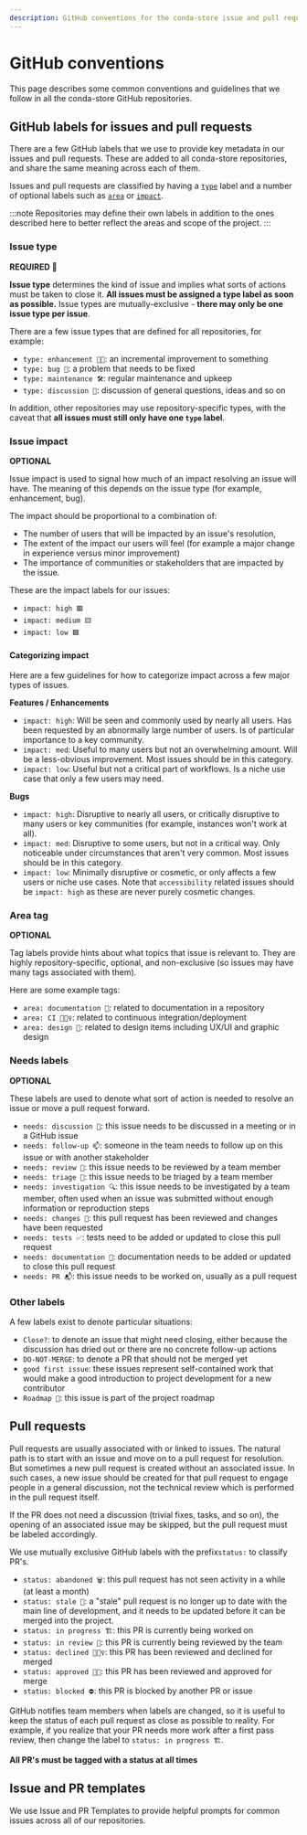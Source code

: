 ```yaml
---
description: GitHub conventions for the conda-store issue and pull request trackers
---
```


# GitHub conventions

This page describes some common conventions and guidelines that we follow in all the conda-store GitHub repositories.

## GitHub labels for issues and pull requests

There are a few GitHub labels that we use to provide key metadata in our issues and pull requests.
These are added to all conda-store repositories, and share the same meaning across each of them.

Issues and pull requests are classified by having a [`type`](#issue-type) label and a number of optional labels such as [`area`](#area-tag) or [`impact`](#issue-impact).

:::note
Repositories may define their own labels in addition to the ones described here
to better reflect the areas and scope of the project.
:::

### Issue type

**REQUIRED :pushpin:**

**Issue type** determines the kind of issue and implies what sorts of actions must be taken to close it.
**All issues must be assigned a type label as soon as possible.**
Issue types are mutually-exclusive - **there may only be one issue type per issue**.

There are a few issue types that are defined for all repositories, for example:

- `type: enhancement 💅🏼`: an incremental improvement to something
- `type: bug 🐛`: a problem that needs to be fixed
- `type: maintenance 🛠`: regular maintenance and upkeep
- `type: discussion 💬`: discussion of general questions, ideas and so on

In addition, other repositories may use repository-specific types, with the caveat that **all issues must still only have one `type` label**.

### Issue impact

**OPTIONAL**

Issue impact is used to signal how much of an impact resolving an issue will have.
The meaning of this depends on the issue type (for example, enhancement, bug).

The impact should be proportional to a combination of:

- The number of users that will be impacted by an issue's resolution,
- The extent of the impact our users will feel (for example a major change in experience versus minor improvement)
- The importance of communities or stakeholders that are impacted by the issue.

These are the impact labels for our issues:

- `impact: high 🟥`
- `impact: medium 🟨`
- `impact: low 🟩`

#### Categorizing impact

Here are a few guidelines for how to categorize impact across a few major types of issues.

**Features / Enhancements**

- `impact: high`: Will be seen and commonly used by nearly all users. Has been requested by an abnormally large number of users.
  Is of particular importance to a key community.
- `impact: med`: Useful to many users but not an overwhelming amount. Will be a less-obvious improvement.
  Most issues should be in this category.
- `impact: low`: Useful but not a critical part of workflows. Is a niche use case that only a few users may need.

**Bugs**

- `impact: high`: Disruptive to nearly all users, or critically disruptive to many users or key communities
  (for example, instances won't work at all).
- `impact: med`: Disruptive to some users, but not in a critical way. Only noticeable under circumstances that aren't very common.
  Most issues should be in this category.
- `impact: low`: Minimally disruptive or cosmetic, or only affects a few users or niche use cases.
  Note that `accessibility` related issues should be `impact: high` as these are never purely cosmetic changes.

### Area tag

**OPTIONAL**

Tag labels provide hints about what topics that issue is relevant to.
They are highly repository-specific, optional, and non-exclusive (so issues may have many tags associated with them).

Here are some example tags:

- `area: documentation 📖`: related to documentation in a repository
- `area: CI 👷🏽‍♀️`: related to continuous integration/deployment
- `area: design 🎨`: related to design items including UX/UI and graphic design

### Needs labels

**OPTIONAL**

These labels are used to denote what sort of action is needed to resolve an issue or move a pull request forward.

- `needs: discussion 💬`: this issue needs to be discussed in a meeting or in a GitHub issue
- `needs: follow-up 📫`: someone in the team needs to follow up on this issue or with another stakeholder
- `needs: review 👀`: this issue needs to be reviewed by a team member
- `needs: triage 🚦`: this issue needs to be triaged by a team member
- `needs: investigation 🔍`: this issue needs to be investigated by a team member, often used when an issue was submitted without enough information or reproduction steps
- `needs: changes 🧱`: this pull request has been reviewed and changes have been requested
- `needs: tests ✅`: tests need to be added or updated to close this pull request
- `needs: documentation 📖`: documentation needs to be added or updated to close this pull request
- `needs: PR 📬`: this issue needs to be worked on, usually as a pull request

### Other labels

A few labels exist to denote particular situations:

- `Close?`: to denote an issue that might need closing, either because the discussion has dried out or there are no concrete follow-up actions
- `DO-NOT-MERGE`: to denote a PR that should not be merged yet
- `good first issue`: these issues represent self-contained work that would make a good introduction to project development for a new contributor
- `Roadmap 🚀`: this issue is part of the project roadmap

## Pull requests

Pull requests are usually associated with or linked to issues. The natural path is to start with an issue and move on to a pull request for resolution.
But sometimes a new pull request is created without an associated issue.
In such cases, a new issue should be created for that pull request to engage people in a general discussion, not the technical review which is performed in the pull request itself.

If the PR does not need a discussion (trivial fixes, tasks, and so on), the opening of an associated issue may be skipped, but the pull request must be labeled accordingly.

We use mutually exclusive GitHub labels with the prefix`status:` to classify PR's.

- `status: abandoned 🗑`: this pull request has not seen activity in a while (at least a month)
- `status: stale 🥖`: a "stale" pull request is no longer up to date with the main line of development, and it needs to be updated before it can be merged into the project.
- `status: in progress 🏗`: this PR is currently being worked on
- `status: in review 👀`: this PR is currently being reviewed by the team
- `status: declined 🙅🏻‍♀️`: this PR has been reviewed and declined for merged
- `status: approved 💪🏾`: this PR has been reviewed and approved for merge
- `status: blocked ⛔️`: this PR is blocked by another PR or issue

GitHub notifies team members when labels are changed, so it is useful to keep the status of each pull request as close as possible to reality.
For example, if you realize that your PR needs more work after a first pass review, then change the label to `status: in progress 🏗`.

**All PR's must be tagged with a status at all times**

## Issue and PR templates

We use Issue and PR Templates to provide helpful prompts for common issues across all of our repositories.

